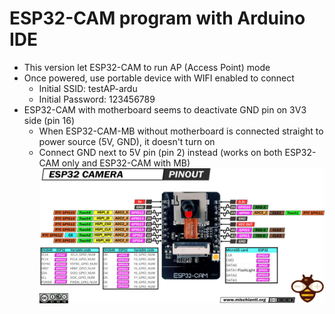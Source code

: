 # ESP32-CAM program with Arduino IDE

- This version let ESP32-CAM to run AP (Access Point) mode
- Once powered, use portable device with WIFI enabled to connect
  - Initial SSID: testAP-ardu
  - Initial Password: 123456789
- ESP32-CAM with motherboard seems to deactivate GND pin on 3V3 side (pin 16)
  - When ESP32-CAM-MB without motherboard is connected straight to power source (5V, GND), it doesn't turn on
  - Connect GND next to 5V pin (pin 2) instead (works on both ESP32-CAM only and ESP32-CAM with MB)
![ESP32-CAM pinout](ESP32-CAM-pinout.jpg)

